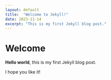 ```yaml
---
layout: default
title:  "Welcome to Jekyll!"
date: 2023-11-14
excerpt: "This is my first Jekyll blog post."
---
```


# Welcome

**Hello world**, this is my first Jekyll blog post.

I hope you like it!
